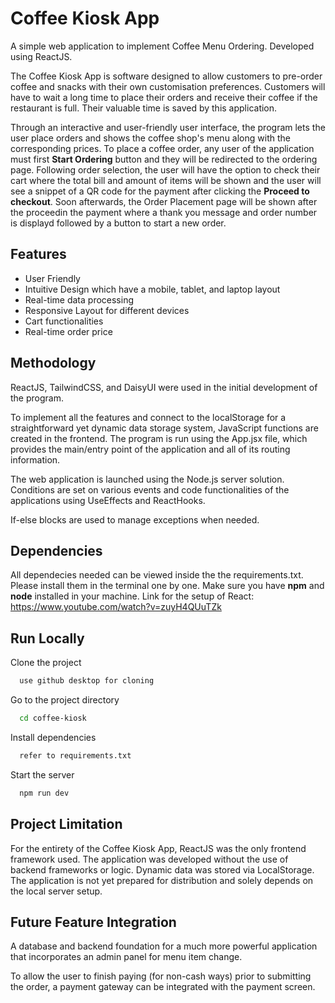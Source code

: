 
# Coffee Kiosk App

A simple web application to implement Coffee Menu Ordering.  Developed using ReactJS.

The Coffee Kiosk App is software designed to allow customers to pre-order coffee and snacks with their own customisation preferences. Customers will have to wait a long time to place their orders and receive their coffee if the restaurant is full. Their valuable time is saved by this application.

Through an interactive and user-friendly user interface, the program lets the user place orders and shows the coffee shop's menu along with the corresponding prices. To place a coffee order, any user of the application must first **Start Ordering** button and they will be redirected to the ordering page. Following order selection, the user will have the option to check their cart  where the total bill and amount of items will be shown and the user will see a snippet of a QR code for the payment after clicking the  **Proceed to checkout**. Soon afterwards, the Order Placement page will be shown after the proceedin the payment where a thank you message and order number is displayd followed by a button to start a new order.


## Features

- User Friendly
- Intuitive Design which have a mobile, tablet, and laptop layout
- Real-time data processing
- Responsive Layout for different devices
- Cart functionalities
- Real-time order price
## Methodology

ReactJS, TailwindCSS, and DaisyUI were used in the initial development of the program.


To implement all the features and connect to the localStorage for a straightforward yet dynamic data storage system, JavaScript functions are created in the frontend. The program is run using the App.jsx file, which provides the main/entry point of the application and all of its routing information. 

The web application is launched using the Node.js server solution. Conditions are set on various events and code functionalities of the applications using UseEffects and ReactHooks. 

If-else blocks are used to manage exceptions when needed.
## Dependencies

All dependecies needed can be viewed inside the the requirements.txt. Please install them in the terminal one by one. Make sure you have **npm** and **node** installed in your machine. Link for the setup of React: https://www.youtube.com/watch?v=zuyH4QUuTZk
## Run Locally


Clone the project

```bash
  use github desktop for cloning
```

Go to the project directory

```bash
  cd coffee-kiosk
```

Install dependencies

```bash
  refer to requirements.txt
```

Start the server

```bash
  npm run dev
```


## Project Limitation

For the entirety of the Coffee Kiosk App, ReactJS was the only frontend framework used. The application was developed without the use of backend frameworks or logic. Dynamic data was stored via LocalStorage. The application is not yet prepared for distribution and solely depends on the local server setup.

## Future Feature Integration


A database and backend foundation for a much more powerful application that incorporates an admin panel for menu item change.


To allow the user to finish paying (for non-cash ways) prior to submitting the order, a payment gateway can be integrated with the payment screen.



